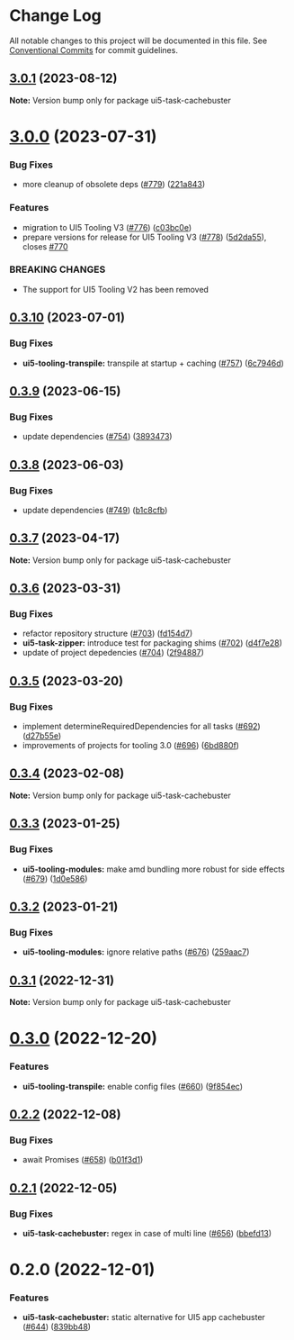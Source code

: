 # Change Log

All notable changes to this project will be documented in this file.
See [Conventional Commits](https://conventionalcommits.org) for commit guidelines.

## [3.0.1](https://github.com/ui5-community/ui5-ecosystem-showcase/compare/ui5-task-cachebuster@3.0.0...ui5-task-cachebuster@3.0.1) (2023-08-12)

**Note:** Version bump only for package ui5-task-cachebuster





# [3.0.0](https://github.com/ui5-community/ui5-ecosystem-showcase/compare/ui5-task-cachebuster@0.3.10...ui5-task-cachebuster@3.0.0) (2023-07-31)


### Bug Fixes

* more cleanup of obsolete deps ([#779](https://github.com/ui5-community/ui5-ecosystem-showcase/issues/779)) ([221a843](https://github.com/ui5-community/ui5-ecosystem-showcase/commit/221a843ed1693f8db4233c5c6ea03ce368374046))


### Features

* migration to UI5 Tooling V3 ([#776](https://github.com/ui5-community/ui5-ecosystem-showcase/issues/776)) ([c03bc0e](https://github.com/ui5-community/ui5-ecosystem-showcase/commit/c03bc0e8a8d0b55d38510164c885022e11b597e6))
* prepare versions for release for UI5 Tooling V3 ([#778](https://github.com/ui5-community/ui5-ecosystem-showcase/issues/778)) ([5d2da55](https://github.com/ui5-community/ui5-ecosystem-showcase/commit/5d2da55e77513e026377aca799c413560c651f56)), closes [#770](https://github.com/ui5-community/ui5-ecosystem-showcase/issues/770)


### BREAKING CHANGES

* The support for UI5 Tooling V2 has been removed





## [0.3.10](https://github.com/ui5-community/ui5-ecosystem-showcase/compare/ui5-task-cachebuster@0.3.9...ui5-task-cachebuster@0.3.10) (2023-07-01)


### Bug Fixes

* **ui5-tooling-transpile:** transpile at startup + caching ([#757](https://github.com/ui5-community/ui5-ecosystem-showcase/issues/757)) ([6c7946d](https://github.com/ui5-community/ui5-ecosystem-showcase/commit/6c7946d05abf34f11c6ad8ad593f3d418272527e))





## [0.3.9](https://github.com/ui5-community/ui5-ecosystem-showcase/compare/ui5-task-cachebuster@0.3.8...ui5-task-cachebuster@0.3.9) (2023-06-15)


### Bug Fixes

* update dependencies ([#754](https://github.com/ui5-community/ui5-ecosystem-showcase/issues/754)) ([3893473](https://github.com/ui5-community/ui5-ecosystem-showcase/commit/389347300795cfed881dc8be72eeb59d1bf45fff))





## [0.3.8](https://github.com/ui5-community/ui5-ecosystem-showcase/compare/ui5-task-cachebuster@0.3.7...ui5-task-cachebuster@0.3.8) (2023-06-03)

### Bug Fixes

- update dependencies ([#749](https://github.com/ui5-community/ui5-ecosystem-showcase/issues/749)) ([b1c8cfb](https://github.com/ui5-community/ui5-ecosystem-showcase/commit/b1c8cfb4da1dcd0ae91bee181f539684d767d067))

## [0.3.7](https://github.com/ui5-community/ui5-ecosystem-showcase/compare/ui5-task-cachebuster@0.3.6...ui5-task-cachebuster@0.3.7) (2023-04-17)

**Note:** Version bump only for package ui5-task-cachebuster

## [0.3.6](https://github.com/ui5-community/ui5-ecosystem-showcase/compare/ui5-task-cachebuster@0.3.5...ui5-task-cachebuster@0.3.6) (2023-03-31)

### Bug Fixes

- refactor repository structure ([#703](https://github.com/ui5-community/ui5-ecosystem-showcase/issues/703)) ([fd154d7](https://github.com/ui5-community/ui5-ecosystem-showcase/commit/fd154d791d5d87a41a3e350b5bfef23f5938fd5d))
- **ui5-task-zipper:** introduce test for packaging shims ([#702](https://github.com/ui5-community/ui5-ecosystem-showcase/issues/702)) ([d4f7e28](https://github.com/ui5-community/ui5-ecosystem-showcase/commit/d4f7e287e78362719ee687b2e552b4f5adffd0af))
- update of project depedencies ([#704](https://github.com/ui5-community/ui5-ecosystem-showcase/issues/704)) ([2f94887](https://github.com/ui5-community/ui5-ecosystem-showcase/commit/2f94887d736e1dde8063de36f8d2ea6584dddc95))

## [0.3.5](https://github.com/ui5-community/ui5-ecosystem-showcase/compare/ui5-task-cachebuster@0.3.4...ui5-task-cachebuster@0.3.5) (2023-03-20)

### Bug Fixes

- implement determineRequiredDependencies for all tasks ([#692](https://github.com/ui5-community/ui5-ecosystem-showcase/issues/692)) ([d27b55e](https://github.com/ui5-community/ui5-ecosystem-showcase/commit/d27b55e5bd2ad95336bdad8f4f07cd0e10ac2ca2))
- improvements of projects for tooling 3.0 ([#696](https://github.com/ui5-community/ui5-ecosystem-showcase/issues/696)) ([6bd880f](https://github.com/ui5-community/ui5-ecosystem-showcase/commit/6bd880f4a0c15bdb0f3ac3d19a9f0a91e3c680ab))

## [0.3.4](https://github.com/ui5-community/ui5-ecosystem-showcase/compare/ui5-task-cachebuster@0.3.3...ui5-task-cachebuster@0.3.4) (2023-02-08)

**Note:** Version bump only for package ui5-task-cachebuster

## [0.3.3](https://github.com/ui5-community/ui5-ecosystem-showcase/compare/ui5-task-cachebuster@0.3.2...ui5-task-cachebuster@0.3.3) (2023-01-25)

### Bug Fixes

- **ui5-tooling-modules:** make amd bundling more robust for side effects ([#679](https://github.com/ui5-community/ui5-ecosystem-showcase/issues/679)) ([1d0e586](https://github.com/ui5-community/ui5-ecosystem-showcase/commit/1d0e5862e99a3e86f4bf4e25440df10aa02b9617))

## [0.3.2](https://github.com/ui5-community/ui5-ecosystem-showcase/compare/ui5-task-cachebuster@0.3.1...ui5-task-cachebuster@0.3.2) (2023-01-21)

### Bug Fixes

- **ui5-tooling-modules:** ignore relative paths ([#676](https://github.com/ui5-community/ui5-ecosystem-showcase/issues/676)) ([259aac7](https://github.com/ui5-community/ui5-ecosystem-showcase/commit/259aac754233925bed6bdbd1f79a13757786b1c6))

## [0.3.1](https://github.com/ui5-community/ui5-ecosystem-showcase/compare/ui5-task-cachebuster@0.3.0...ui5-task-cachebuster@0.3.1) (2022-12-31)

**Note:** Version bump only for package ui5-task-cachebuster

# [0.3.0](https://github.com/ui5-community/ui5-ecosystem-showcase/compare/ui5-task-cachebuster@0.2.2...ui5-task-cachebuster@0.3.0) (2022-12-20)

### Features

- **ui5-tooling-transpile:** enable config files ([#660](https://github.com/ui5-community/ui5-ecosystem-showcase/issues/660)) ([9f854ec](https://github.com/ui5-community/ui5-ecosystem-showcase/commit/9f854ec45f514664a9b25e85137553877c52577a))

## [0.2.2](https://github.com/ui5-community/ui5-ecosystem-showcase/compare/ui5-task-cachebuster@0.2.1...ui5-task-cachebuster@0.2.2) (2022-12-08)

### Bug Fixes

- await Promises ([#658](https://github.com/ui5-community/ui5-ecosystem-showcase/issues/658)) ([b01f3d1](https://github.com/ui5-community/ui5-ecosystem-showcase/commit/b01f3d148af605fdfec0a29804029d0b041c7563))

## [0.2.1](https://github.com/ui5-community/ui5-ecosystem-showcase/compare/ui5-task-cachebuster@0.2.0...ui5-task-cachebuster@0.2.1) (2022-12-05)

### Bug Fixes

- **ui5-task-cachebuster:** regex in case of multi line ([#656](https://github.com/ui5-community/ui5-ecosystem-showcase/issues/656)) ([bbefd13](https://github.com/ui5-community/ui5-ecosystem-showcase/commit/bbefd131dc7e5bc263237804d0fcc0ed9a1a1d08))

# 0.2.0 (2022-12-01)

### Features

- **ui5-task-cachebuster:** static alternative for UI5 app cachebuster ([#644](https://github.com/ui5-community/ui5-ecosystem-showcase/issues/644)) ([839bb48](https://github.com/ui5-community/ui5-ecosystem-showcase/commit/839bb48f50ad55461b84cc794c6d38aaee385fbe))
